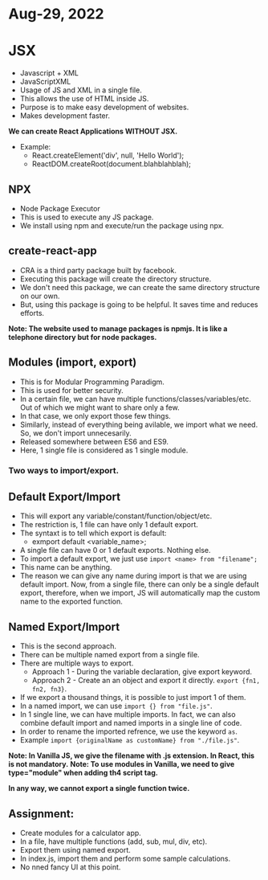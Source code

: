# Aug-29, 2022

# JSX
- Javascript + XML
- JavaScriptXML
- Usage of JS and XML in a single file.
- This allows the use of HTML inside JS.
- Purpose is to make easy development of websites.
- Makes development faster.

**We can create React Applications WITHOUT JSX.**
- Example:
   - React.createElement('div', null, 'Hello World');
   - ReactDOM.createRoot(document.blahblahblah);


## NPX
- Node Package Executor
- This is used to execute any JS package.
- We install using npm and execute/run the package using npx.


## create-react-app
- CRA is a third party package built by facebook.
- Executing this package will create the directory structure.
- We don't need this package, we can create the same directory structure on our own.
- But, using this package is going to be helpful. It saves time and reduces efforts.


**Note: The website used to manage packages is npmjs. It is like a telephone directory but for node packages.**


## Modules (import, export)
- This is for Modular Programming Paradigm.
- This is used for better security.
- In a certain file, we can have multiple functions/classes/variables/etc. Out of which we might want to share only a few.
- In that case, we only export those few things.
- Similarly, instead of everything being avilable, we import what we need. So, we don't import unnecesarily.
- Released somewhere between ES6 and ES9.
- Here, 1 single file is considered as 1 single module.

### Two ways to import/export.

## Default Export/Import
- This will export any variable/constant/function/object/etc.
- The restriction is, 1 file can have only 1 default export.
- The syntaxt is to tell which export is default:
  - exmport default <variable_name>;
- A single file can have 0 or 1 default exports. Nothing else.
- To import a default export, we just use `import <name> from "filename";`
- This name can be anything.
- The reason we can give any name during import is that we are using default import. Now, from a single file, there can only be a single default export, therefore, when we import, JS will automatically map the custom name to the exported function.

## Named Export/Import
- This is the second approach.
- There can be multiple named export from a single file.
- There are multiple ways to export.
  - Approach 1 - During the variable declaration, give export keyword.
  - Approach 2 - Create an an object and export it directly. `export {fn1, fn2, fn3}`.
- If we export a thousand things, it is possible to just import 1 of them.
- In a named import, we can use `import {} from "file.js"`.
- In 1 single line, we can have multiple imports. In fact, we can also combine default import and named imports in a single line of code.
- In order to rename the imported refrence, we use the keyword `as`.
- Example `import {originalName as customName} from "./file.js"`.

**Note: In Vanilla JS, we give the filename with .js extension. In React, this is not mandatory.**
**Note: To use modules in Vanilla, we need to give type="module" when adding th4 script tag.** 


**In any way, we cannot export a single function twice.**

## Assignment:
- Create modules for a calculator app.
- In a file, have multiple functions (add, sub, mul, div, etc).
- Export them using named export.
- In index.js, import them and perform some sample calculations.
- No nned fancy UI at this point.
